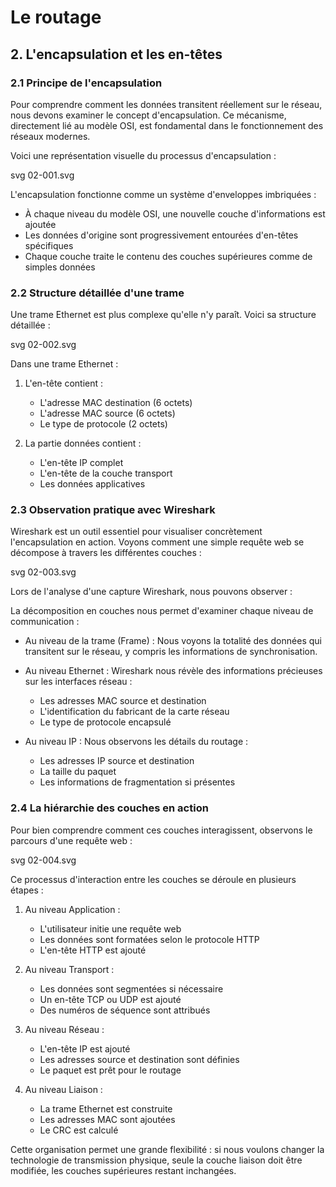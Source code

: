 # Le routage

## 2. L'encapsulation et les en-têtes

### 2.1 Principe de l'encapsulation

Pour comprendre comment les données transitent réellement sur le réseau, nous devons examiner le concept d'encapsulation. Ce mécanisme, directement lié au modèle OSI, est fondamental dans le fonctionnement des réseaux modernes.

Voici une représentation visuelle du processus d'encapsulation :

svg 02-001.svg

L'encapsulation fonctionne comme un système d'enveloppes imbriquées :

- À chaque niveau du modèle OSI, une nouvelle couche d'informations est ajoutée
- Les données d'origine sont progressivement entourées d'en-têtes spécifiques
- Chaque couche traite le contenu des couches supérieures comme de simples données

### 2.2 Structure détaillée d'une trame

Une trame Ethernet est plus complexe qu'elle n'y paraît. Voici sa structure détaillée :

svg 02-002.svg

Dans une trame Ethernet :

1. L'en-tête contient :
   - L'adresse MAC destination (6 octets)
   - L'adresse MAC source (6 octets)
   - Le type de protocole (2 octets)

2. La partie données contient :
   - L'en-tête IP complet
   - L'en-tête de la couche transport
   - Les données applicatives

### 2.3 Observation pratique avec Wireshark

Wireshark est un outil essentiel pour visualiser concrètement l'encapsulation en action. Voyons comment une simple requête web se décompose à travers les différentes couches :

svg 02-003.svg

Lors de l'analyse d'une capture Wireshark, nous pouvons observer :

La décomposition en couches nous permet d'examiner chaque niveau de communication :

- Au niveau de la trame (Frame) : Nous voyons la totalité des données qui transitent sur le réseau, y compris les informations de synchronisation.

- Au niveau Ethernet : Wireshark nous révèle des informations précieuses sur les interfaces réseau :
  - Les adresses MAC source et destination
  - L'identification du fabricant de la carte réseau
  - Le type de protocole encapsulé

- Au niveau IP : Nous observons les détails du routage :
  - Les adresses IP source et destination
  - La taille du paquet
  - Les informations de fragmentation si présentes

### 2.4 La hiérarchie des couches en action

Pour bien comprendre comment ces couches interagissent, observons le parcours d'une requête web :

svg 02-004.svg

Ce processus d'interaction entre les couches se déroule en plusieurs étapes :

1. Au niveau Application :
   - L'utilisateur initie une requête web
   - Les données sont formatées selon le protocole HTTP
   - L'en-tête HTTP est ajouté

2. Au niveau Transport :
   - Les données sont segmentées si nécessaire
   - Un en-tête TCP ou UDP est ajouté
   - Des numéros de séquence sont attribués

3. Au niveau Réseau :
   - L'en-tête IP est ajouté
   - Les adresses source et destination sont définies
   - Le paquet est prêt pour le routage

4. Au niveau Liaison :
   - La trame Ethernet est construite
   - Les adresses MAC sont ajoutées
   - Le CRC est calculé

Cette organisation permet une grande flexibilité : si nous voulons changer la technologie de transmission physique, seule la couche liaison doit être modifiée, les couches supérieures restant inchangées.
